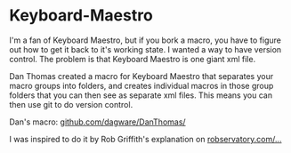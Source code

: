 # Keyboard-Maestro
I'm a fan of Keyboard Maestro, but if you bork a macro, you have to figure out how to get it back to it's working state. I wanted a way to have version control. The problem is that Keyboard Maestro is one giant xml file.

Dan Thomas created a macro for Keyboard Maestro that separates your macro groups into folders, and creates individual macros in those group folders that you can then see as separate xml files. This means you can then use git to do version control.

Dan's macro: [github.com/dagware/DanThomas/](https://github.com/dagware/DanThomas/blob/master/MacroRepository/MacroRepository.md)

I was inspired to do it by Rob Griffith's explanation on [robservatory.com/...](https://robservatory.com/archiving-and-version-control-for-keyboard-maestro/)
